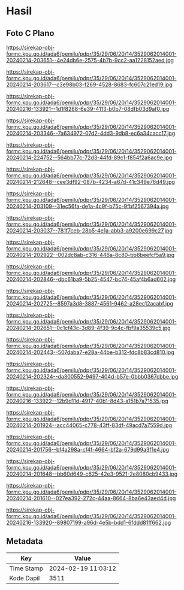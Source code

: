 # Hasil

## Foto C Plano

https://sirekap-obj-formc.kpu.go.id/ada6/pemilu/pdpr/35/29/06/20/14/3529062014001-20240214-203651--4e24db6e-2575-4b7b-9cc2-aa1228152aed.jpg

https://sirekap-obj-formc.kpu.go.id/ada6/pemilu/pdpr/35/29/06/20/14/3529062014001-20240214-203617--c3e98b03-f269-4528-8683-fc607c21ed19.jpg

https://sirekap-obj-formc.kpu.go.id/ada6/pemilu/pdpr/35/29/06/20/14/3529062014001-20240216-133921--1d1f8268-6e39-4113-b0b7-08dfb03d9af0.jpg

https://sirekap-obj-formc.kpu.go.id/ada6/pemilu/pdpr/35/29/06/20/14/3529062014001-20240214-203346--7a634972-07d2-4dd3-9db8-ec6a34cacc17.jpg

https://sirekap-obj-formc.kpu.go.id/ada6/pemilu/pdpr/35/29/06/20/14/3529062014001-20240214-224752--564bb77c-72d3-44fd-89c1-f854f2a6ac9e.jpg

https://sirekap-obj-formc.kpu.go.id/ada6/pemilu/pdpr/35/29/06/20/14/3529062014001-20240214-212648--cee3df92-087b-4234-a67d-41c349e76d49.jpg

https://sirekap-obj-formc.kpu.go.id/ada6/pemilu/pdpr/35/29/06/20/14/3529062014001-20240214-203109--31ec56fa-de1a-4c9f-b75c-9fbf2567394a.jpg

https://sirekap-obj-formc.kpu.go.id/ada6/pemilu/pdpr/35/29/06/20/14/3529062014001-20240214-203037--781f7ceb-28b5-4e1a-abb3-a9200e699c27.jpg

https://sirekap-obj-formc.kpu.go.id/ada6/pemilu/pdpr/35/29/06/20/14/3529062014001-20240214-202922--002dc8ab-c316-446a-8c80-bb6beefcf5a9.jpg

https://sirekap-obj-formc.kpu.go.id/ada6/pemilu/pdpr/35/29/06/20/14/3529062014001-20240214-202846--dbc61ba9-5b25-4547-bc74-45af4b6ad602.jpg

https://sirekap-obj-formc.kpu.go.id/ada6/pemilu/pdpr/35/29/06/20/14/3529062014001-20240214-202725--8597a3d8-3887-4561-9462-a28ec12acabf.jpg

https://sirekap-obj-formc.kpu.go.id/ada6/pemilu/pdpr/35/29/06/20/14/3529062014001-20240214-202651--0c1cf43c-3d89-4f39-9c4c-fbf9a35539c5.jpg

https://sirekap-obj-formc.kpu.go.id/ada6/pemilu/pdpr/35/29/06/20/14/3529062014001-20240214-202443--507daba7-e28a-44be-b312-fdc8b83cd810.jpg

https://sirekap-obj-formc.kpu.go.id/ada6/pemilu/pdpr/35/29/06/20/14/3529062014001-20240214-202324--da300552-9497-404d-b57e-0bbb0367cbbe.jpg

https://sirekap-obj-formc.kpu.go.id/ada6/pemilu/pdpr/35/29/06/20/14/3529062014001-20240216-133922--12b9d11d-4917-40b1-8d43-a151b7a71535.jpg

https://sirekap-obj-formc.kpu.go.id/ada6/pemilu/pdpr/35/29/06/20/14/3529062014001-20240214-201924--acc44065-c778-43ff-83df-49acd7a7559d.jpg

https://sirekap-obj-formc.kpu.go.id/ada6/pemilu/pdpr/35/29/06/20/14/3529062014001-20240214-201756--bf4a298a-cf4f-4664-bf2a-679d99a3f1e4.jpg

https://sirekap-obj-formc.kpu.go.id/ada6/pemilu/pdpr/35/29/06/20/14/3529062014001-20240214-201648--bb60d649-c625-42e3-9521-2e8080cb9433.jpg

https://sirekap-obj-formc.kpu.go.id/ada6/pemilu/pdpr/35/29/06/20/14/3529062014001-20240214-201610--027ea392-272c-44aa-8664-8ba6e43aed4d.jpg

https://sirekap-obj-formc.kpu.go.id/ada6/pemilu/pdpr/35/29/06/20/14/3529062014001-20240216-133920--89807199-a96d-4e5b-bdd1-6fddd81ff662.jpg


## Metadata

| Key        | Value               |
| ---------- | ------------------- |
| Time Stamp | 2024-02-19 11:03:12 |
| Kode Dapil | 3511                |



